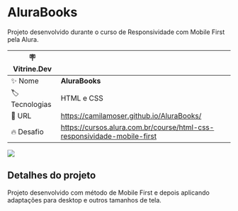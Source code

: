# AluraBooks

Projeto desenvolvido durante o curso de Responsividade com Mobile First pela Alura.

| :placard: Vitrine.Dev |     |
| -------------  | --- |
| :sparkles: Nome        | **AluraBooks**
| :label: Tecnologias | HTML e CSS
| :rocket: URL         | https://camilamoser.github.io/AluraBooks/
| :fire: Desafio     | https://cursos.alura.com.br/course/html-css-responsividade-mobile-first

<!-- Inserir imagem com a #vitrinedev ao final do link -->
![](https://via.placeholder.com/1200x500.png?text=imagem+lindona+do+meu+projeto#vitrinedev)

## Detalhes do projeto

Projeto desenvolvido com método de Mobile First e depois aplicando adaptações para desktop e outros tamanhos de tela.
